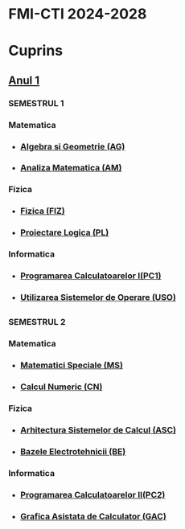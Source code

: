 # FMI-CTI 2024-2028

# Cuprins
## [Anul 1](https://github.com/Mach3tryhard/FMI-CTI/tree/main/Anul1)

### **SEMESTRUL 1**
### Matematica
 - ### [Algebra si Geometrie (AG)](https://github.com/Mach3tryhard/FMI-CTI/tree/main/Anul1/Algebra%20si%20Geometrie)
  - ### [Analiza Matematica (AM)](https://github.com/Mach3tryhard/FMI-CTI/tree/main/Anul1/Analiza%20Matematica)
 ### Fizica
 - ### [Fizica (FIZ)](https://github.com/Mach3tryhard/FMI-CTI/tree/main/Anul1/Fizica)
  - ### [Proiectare Logica (PL)](https://github.com/Mach3tryhard/FMI-CTI/tree/main/Anul1/Proiectare%20Logica)
### Informatica
   - ### [Programarea Calculatoarelor I(PC1)](https://github.com/Mach3tryhard/FMI-CTI/tree/main/Anul1/Programarea%20Calculatoarelor%20I)
   - ### [Utilizarea Sistemelor de Operare (USO)](https://github.com/Mach3tryhard/FMI-CTI/tree/main/Anul1/Utilizarea%20Sistemelor%20de%20Operare)
## 
### **SEMESTRUL 2**
### Matematica
 - ### [Matematici Speciale (MS)](https://github.com/Mach3tryhard/FMI-CTI/tree/main/Anul1/Matematici%20Speciale)
  - ### [Calcul Numeric (CN)](https://github.com/Mach3tryhard/FMI-CTI/tree/main/Anul1/Calcul%20Numeric)
### Fizica
 - ### [Arhitectura Sistemelor de Calcul (ASC)](https://github.com/Mach3tryhard/FMI-CTI/tree/main/Anul1/Arhitectura%20Sistemelor%20de%20Calcul)
  - ### [Bazele Electrotehnicii (BE)](https://github.com/Mach3tryhard/FMI-CTI/tree/main/Anul1/Bazele%20Electrotehnicii)
### Informatica
   - ### [Programarea Calculatoarelor II(PC2)](https://github.com/Mach3tryhard/FMI-CTI/tree/main/Anul1/Programarea%20Calculatoarelor%20II)
   - ### [Grafica Asistata de Calculator (GAC)](https://github.com/Mach3tryhard/FMI-CTI/tree/main/Anul1/Grafica%20Asistata%20de%20Calculator)
